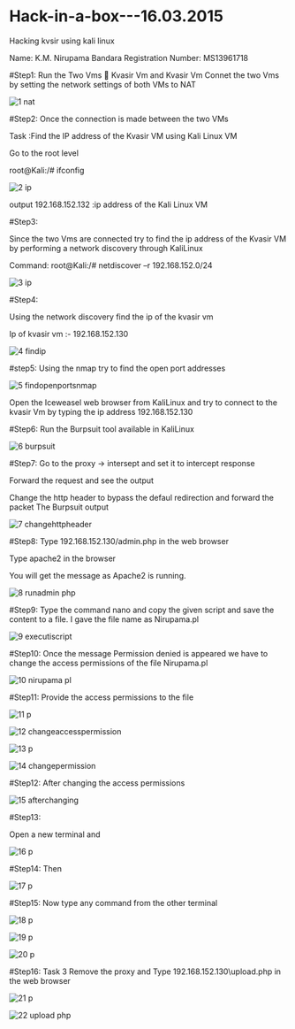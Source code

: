 # Hack-in-a-box---16.03.2015
Hacking kvsir using kali linux

Name: K.M. Nirupama Bandara
Registration Number: MS13961718

#Step1:
Run the Two Vms  Kvasir Vm and Kvasir Vm
Connet the two Vms by setting the network settings of both VMs to NAT

![1 nat](https://cloud.githubusercontent.com/assets/12378369/7900079/1fd39bc2-0761-11e5-825c-a921fdf5dbb4.PNG)


#Step2:
Once the connection is made between the two VMs 

Task :Find the IP address of the Kvasir VM using Kali Linux VM

Go to the root level

root@Kali:/# ifconfig


![2 ip](https://cloud.githubusercontent.com/assets/12378369/7900082/38f2b908-0761-11e5-9bd3-d99fa666b340.PNG)

output 192.168.152.132  :ip address of the Kali Linux VM

#Step3:

Since the two Vms are connected try to find the ip address of the Kvasir VM by performing a network discovery through KaliLinux

Command:
root@Kali:/# netdiscover  –r  192.168.152.0/24

![3 ip](https://cloud.githubusercontent.com/assets/12378369/7900085/664113c8-0761-11e5-9849-c8c6b16a576e.PNG)

#Step4: 

Using the network discovery find the ip of the kvasir vm

Ip of kvasir vm :- 192.168.152.130

![4 findip](https://cloud.githubusercontent.com/assets/12378369/7900089/c74c89c2-0761-11e5-83e0-ac114cf9add6.PNG)

#step5:
Using the nmap try to find the open port addresses

![5 findopenportsnmap](https://cloud.githubusercontent.com/assets/12378369/7900091/e4654454-0761-11e5-8989-dd237693fbef.PNG)

Open the Iceweasel web browser from KaliLinux and try to connect to the kvasir Vm by typing the ip address 192.168.152.130

#Step6:
Run the Burpsuit tool available in KaliLinux

![6 burpsuit](https://cloud.githubusercontent.com/assets/12378369/7900095/17289120-0762-11e5-8356-5c1cc907aa99.PNG)

#Step7:
Go to the proxy -> intersept  and set it to intercept response

Forward the request and see the output

Change the http header to bypass the defaul redirection and forward the packet
 The Burpsuit output

![7 changehttpheader](https://cloud.githubusercontent.com/assets/12378369/7900105/41100fc2-0762-11e5-8624-602dbc2697d4.PNG)

#Step8:
Type 192.168.152.130/admin.php in the web browser

Type apache2 in the browser

You will get the message as Apache2 is running.

![8 runadmin php](https://cloud.githubusercontent.com/assets/12378369/7900109/698d50ae-0762-11e5-9e59-75c8793cbfbd.PNG)


#Step9:
Type the command nano and copy the given script and save the content to a file. I gave the file name as Nirupama.pl

![9 executiscript](https://cloud.githubusercontent.com/assets/12378369/7900112/848570ee-0762-11e5-9f80-cb3b572ee7f3.PNG)

#Step10:
Once the  message Permission denied is appeared we have to change the access permissions of the file Nirupama.pl

![10 nirupama pl](https://cloud.githubusercontent.com/assets/12378369/7900114/a9693742-0762-11e5-80d7-88923a3fda78.PNG)


#Step11:
Provide the access permissions to the file

![11 p](https://cloud.githubusercontent.com/assets/12378369/7900116/d0121404-0762-11e5-9014-4edc5e8bd824.PNG)

![12 changeaccesspermission](https://cloud.githubusercontent.com/assets/12378369/7900117/d3ca73a2-0762-11e5-90d1-86cfa71653ed.PNG)

![13 p](https://cloud.githubusercontent.com/assets/12378369/7900121/00464bf4-0763-11e5-850b-12652d227b18.PNG)

![14 changepermission](https://cloud.githubusercontent.com/assets/12378369/7900122/08495134-0763-11e5-95d2-fd3249939aad.PNG)

#Step12:
After changing the access permissions

![15 afterchanging](https://cloud.githubusercontent.com/assets/12378369/7900125/244fd380-0763-11e5-8f46-db6d4994624b.PNG)


#Step13:

Open a new terminal and  

![16 p](https://cloud.githubusercontent.com/assets/12378369/7900130/462a7e88-0763-11e5-8072-565c55ab4a53.PNG)

#Step14:
Then

![17 p](https://cloud.githubusercontent.com/assets/12378369/7900132/5ddba32c-0763-11e5-8bc4-fb9d2678ef45.PNG)

#Step15:
Now type any command from the other terminal

![18 p](https://cloud.githubusercontent.com/assets/12378369/7900133/6239ebc2-0763-11e5-9ed5-44b0cf2c4b9f.PNG)

![19 p](https://cloud.githubusercontent.com/assets/12378369/7900137/84ca5686-0763-11e5-93f0-7e257045cb33.PNG)

![20 p](https://cloud.githubusercontent.com/assets/12378369/7900138/8a51a8f2-0763-11e5-9191-d5b34568b6ba.PNG)


#Step16:
Task 3
Remove the proxy and Type 192.168.152.130\upload.php in the web browser

![21 p](https://cloud.githubusercontent.com/assets/12378369/7900141/afb404dc-0763-11e5-9b4e-537f4ff09449.PNG)

![22 upload php](https://cloud.githubusercontent.com/assets/12378369/7900142/b2c5730e-0763-11e5-8b43-1bce4d957c4b.PNG)

